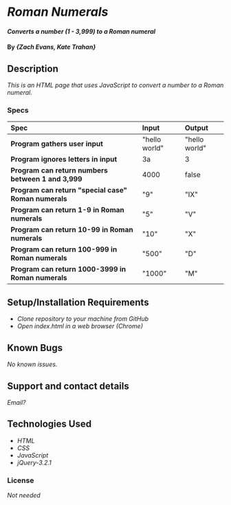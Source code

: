 # _Roman Numerals_

#### _Converts a number (1 - 3,999) to a Roman numeral_

#### By _**{Zach Evans, Kate Trahan}**_

## Description

_This is an HTML page that uses JavaScript to convert a number to a Roman numeral._


### Specs
| Spec | Input | Output |
| :-------------     | :------------- | :------------- |
| **Program gathers user input** |  "hello world" |  "hello world" |
| **Program ignores letters in input** | 3a  | 3  |
| **Program can return numbers between 1 and 3,999** | 4000 | false |
| **Program can return "special case" Roman numerals** |  "9" |  "IX" |
| **Program can return 1-9 in Roman numerals** | "5" | "V" |
| **Program can return 10-99 in Roman numerals**| "10" | "X" |
| **Program can return 100-999 in Roman numerals** | "500" | "D" |
| **Program can return 1000-3999 in Roman numerals** | "1000" | "M" |


## Setup/Installation Requirements

* _Clone repository to your machine from GitHub_
* _Open index.html in a web browser (Chrome)_

## Known Bugs

_No known issues._

## Support and contact details

_Email?_

## Technologies Used

* _HTML_
* _CSS_
* _JavaScript_
* _jQuery-3.2.1_

### License

*Not needed*
